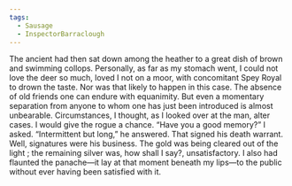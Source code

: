 ```yaml
---
tags:
  - Sausage
  - InspectorBarraclough
---
```

The ancient had then sat down among the heather to a great dish of brown and swimming collops. Personally, as far as my stomach went, I could not love the deer so much, loved I not on a moor, with concomitant Spey Royal to drown the taste. Nor was that likely to happen in this case. The absence of old friends one can endure with equanimity. But even a momentary separation from anyone to whom one has just been introduced is almost unbearable. Circumstances, I thought, as I looked over at the man, alter cases. I would give the rogue a chance. “Have you a good memory?” I asked. “Intermittent but long,” he answered. That signed his death warrant. Well, signatures were his business. The gold was being cleared out of the light ; the remaining silver was, how shall I say?, unsatisfactory. I also had flaunted the panache—it lay at that moment beneath my lips—to the public without ever having been satisfied with it.
